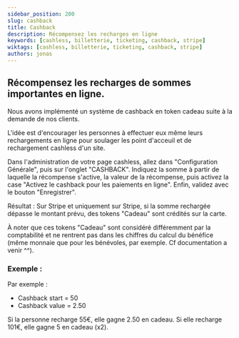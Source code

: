 ```yaml
---
sidebar_position: 200
slug: cashback
title: Cashback
description: Récompensez les recharges en ligne
keywords: [cashless, billetterie, ticketing, cashback, stripe]
wiktags: [cashless, billetterie, ticketing, cashback, stripe]
authors: jonas
---
```


## Récompensez les recharges de sommes importantes en ligne.

Nous avons implémenté un système de cashback en token cadeau suite à la demande de nos clients.

L'idée est d'encourager les personnes à effectuer eux même leurs rechargements en ligne pour soulager les point
d'acceuil et de rechargement cashless d'un site.

Dans l'administration de votre page cashless, allez dans "Configuration Générale", puis sur l'onglet "CASHBACK".
Indiquez la somme à partir de laquelle la récompense s'active, la valeur de la récompense, puis activez la case "Activez le cashback pour les paiements en ligne".
Enfin, validez avec le bouton "Enregistrer".

Résultat : Sur Stripe et uniquement sur Stripe, si la somme rechargée dépasse le montant prévu, des tokens "Cadeau" sont
crédités sur la carte.

À noter que ces tokens "Cadeau" sont considéré différemment par la comptabilité et ne rentrent pas dans les
chiffres du calcul du bénéfice (même monnaie que pour les bénévoles, par exemple. Cf documentation a venir ^^).

### Exemple :

Par exemple :

- Cashback start = 50
- Cashback value = 2.50

Si la personne recharge 55€, elle gagne 2.50 en cadeau.
Si elle recharge 101€, elle gagne 5 en cadeau (x2).
